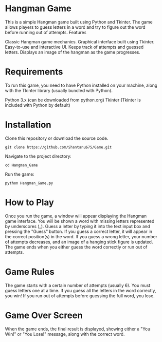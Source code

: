 # Hangman Game
This is a simple Hangman game built using Python and Tkinter. The game allows players to guess letters in a word and try to figure out the word before running out of attempts.
Features

Classic Hangman game mechanics.
Graphical interface built using Tkinter.
Easy-to-use and interactive UI.
Keeps track of attempts and guessed letters.
Displays an image of the hangman as the game progresses.

# Requirements

To run this game, you need to have Python installed on your machine, along with the Tkinter library (usually bundled with Python).

Python 3.x (can be downloaded from python.org)
Tkinter (Tkinter is included with Python by default)

# Installation

Clone this repository or download the source code.

    git clone https://github.com/Shantanu675/Game.git

Navigate to the project directory:

    cd Hangman_Game

Run the game:

    python Hangman_Game.py

# How to Play

Once you run the game, a window will appear displaying the Hangman game interface.
You will be shown a word with missing letters represented by underscores (_).
Guess a letter by typing it into the text input box and pressing the "Guess" button.
If you guess a correct letter, it will appear in the correct position(s) in the word.
If you guess a wrong letter, your number of attempts decreases, and an image of a hanging stick figure is updated.
The game ends when you either guess the word correctly or run out of attempts.

# Game Rules

The game starts with a certain number of attempts (usually 6).
You must guess letters one at a time.
If you guess all the letters in the word correctly, you win!
If you run out of attempts before guessing the full word, you lose.

# Game Over Screen

When the game ends, the final result is displayed, showing either a "You Win!" or "You Lose!" message, along with the correct word.

